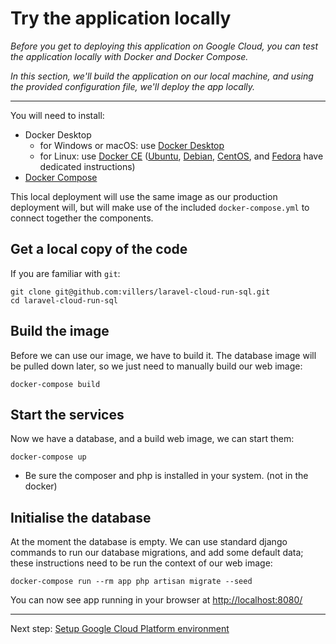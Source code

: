 # Try the application locally

*Before you get to deploying this application on Google Cloud, you can test the application locally with Docker and Docker Compose.*

*In this section, we'll build the application on our local machine, and using the provided configuration file, we'll deploy the app locally.*

---

You will need to install: 

 * Docker Desktop
   * for Windows or macOS: use [Docker Desktop](https://www.docker.com/products/docker-desktop) 
   * for Linux: use [Docker CE](https://docs.docker.com/install/) ([Ubuntu](https://docs.docker.com/install/linux/docker-ce/ubuntu/), [Debian](https://docs.docker.com/install/linux/docker-ce/debian/), [CentOS](https://docs.docker.com/install/linux/docker-ce/centos/), and [Fedora](https://docs.docker.com/install/linux/docker-ce/fedora/) have dedicated instructions)
 * [Docker Compose](https://docs.docker.com/compose/install/#install-compose)

This local deployment will use the same image as our production deployment will, but will make use of the included `docker-compose.yml` to connect together the components. 

## Get a local copy of the code

If you are familiar with `git`: 

```
git clone git@github.com:villers/laravel-cloud-run-sql.git
cd laravel-cloud-run-sql
```

## Build the image
 
Before we can use our image, we have to build it. The database image will be pulled down later, so we just need to manually build our web image: 

```
docker-compose build
```

## Start the services

Now we have a database, and a build web image, we can start them: 

```
docker-compose up
``` 

- Be sure the composer and php is installed in your system. (not in the docker)

## Initialise the database

At the moment the database is empty. We can use standard django commands to run our database migrations, and add some default data; these instructions need to be run the context of our web image: 

```
docker-compose run --rm app php artisan migrate --seed
```


You can now see app running in your browser at [http://localhost:8080/](http://localhost:8080/)

---

Next step: [Setup Google Cloud Platform environment](10-setup-gcp.md)
